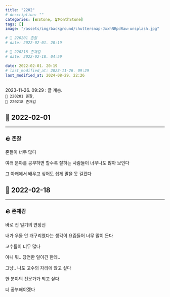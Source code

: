 ```yaml
---
title: "2202"
# description: ""
categories: [🪨Stone, 🪴MonthStone]
tags: []
image: "/assets/img/background/chuttersnap-JxxhNRpdRaw-unsplash.jpg"

# 🌱 220201 존잘
# date: 2022-02-01. 20:19

# 🌱 220218 존재감
# date: 2022-02-18. 04:59

date: 2022-02-01. 20:19
# last_modified_at: 2023-11-26. 09:29
last_modified_at: 2024-08-29. 22:26
---
```


2023-11-26. 09:29 : 글 계승.  
`🌱 220201 존잘`,  
`🌱 220218 존재감`  

## 🗿 2022-02-01

---

### 🪨 존잘

존잘이 너무 많다

여러 분야를 공부하면 할수록 잘하는 사람들이 너무나도 많아 보인다

그 아래에서 배우고 싶어도 쉽게 말을 못 걸겠다

## 🗿 2022-02-18

---

### 🪨 존재감

바로 전 일기의 연장선

내가 우물 안 개구리였다는 생각이 요즘들어 너무 많이 든다

고수들이 너무 많다

아니 뭐.. 당연한 일이긴 한데..

그냥.. 나도 고수의 자리에 앉고 싶다

한 분야의 전문가가 되고 싶다

더 공부해야겠다
